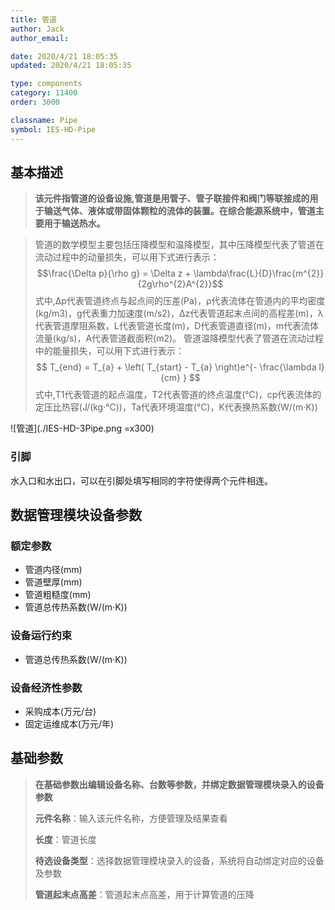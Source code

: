 ```yaml
---
title: 管道
author: Jack
author_email:

date: 2020/4/21 18:05:35
updated: 2020/4/21 18:05:35

type: components
category: 11400
order: 3000

classname: Pipe
symbol: IES-HD-Pipe
---
```

## 基本描述

> **该元件指管道的设备设施,管道是用管子、管子联接件和阀门等联接成的用于输送气体、液体或带固体颗粒的流体的装置。在综合能源系统中，管道主要用于输送热水。**


> 管道的数学模型主要包括压降模型和温降模型，其中压降模型代表了管道在流动过程中的动量损失，可以用下式进行表示：
> $$\frac{\Delta p}{\rho g} = \Delta z + \lambda\frac{L}{D}\frac{m^{2}}{2g\rho^{2}A^{2}}$$
>式中,∆p代表管道终点与起点间的压差(Pa)，ρ代表流体在管道内的平均密度(kg/m3)，g代表重力加速度(m/s2)，∆z代表管道起末点间的高程差(m)，λ代表管道摩阻系数，L代表管道长度(m)，D代表管道直径(m)，m代表流体流量(kg/s)，A代表管道截面积(m2)。 
管道温降模型代表了管道在流动过程中的能量损失，可以用下式进行表示：
> $$ T_{end} = T_{a} + \left( T_{start} - T_{a} \right)e^{- \frac{\lambda l}{cm} } $$
> 式中,T1代表管道的起点温度，T2代表管道的终点温度(℃)，cp代表流体的定压比热容(J/(kg·℃))，Ta代表环境温度(℃)，K代表换热系数(W/(m·K))

![管道](./IES-HD-3Pipe.png =x300)

### 引脚
水入口和水出口，可以在引脚处填写相同的字符使得两个元件相连。

## 数据管理模块设备参数
### 额定参数
- 管道内径(mm)
- 管道壁厚(mm)
- 管道粗糙度(mm)
- 管道总传热系数(W/(m·K))

### 设备运行约束
- 管道总传热系数(W/(m·K))

### 设备经济性参数

- 采购成本(万元/台)
- 固定运维成本(万元/年)



## 基础参数

>**在基础参数出编辑设备名称、台数等参数，并绑定数据管理模块录入的设备参数**
> 
> **元件名称**：输入该元件名称，方便管理及结果查看
> 
> **长度**：管道长度
>  
> **待选设备类型**：选择数据管理模块录入的设备，系统将自动绑定对应的设备及参数
> 
> **管道起末点高差**：管道起末点高差，用于计算管道的压降